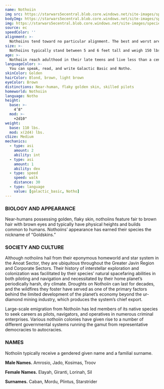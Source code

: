 ```yaml
---
name: Nothoiin
img src: https://starwars5ecentral.blob.core.windows.net/site-images/species/species_nothoiin.png
bodyImg: https://starwars5ecentral.blob.core.windows.net/site-images/species/species_nothoiin.png
img: https://starwars5ecentral.blob.core.windows.net/site-images/species/species_nothoiin.png
source: ec
speedColor: ''
alignment: >-
  Nothoiins tend toward no particular alignment. The best and worst are found among them.
size: >-
  Nothoiins typically stand between 5 and 6 feet tall and weigh 150 lbs. Regardless of your position in that range, your size is Medium.
age: >-
  Nothoiin reach adulthood in their late teens and live less than a century.
languageColor: >-
  You can speak, read, and write Galactic Basic and Notho. 
skinColor: Golden
hairColor: Blond, brown, light brown
eyeColor: Brown
distinctions: Near-human, flaky golden skin, skilled pilots
homeworld: Nothoiin
language: Notho
height:
  base: >-
    4’8"
  mod: >-
    +2d10"
weight:
  base: 110 lbs.
  mod: x(2d4) lbs.
cSize: Medium
mechanics:
  - type: asi
    amount: 2
    ability: int
  - type: asi
    amount: 1
    ability: dex
  - type: speed
    speed: walk
    distance: 30
  - type: language
    value: [galactic_basic, Notho]
---
```

### BIOLOGY AND APPEARANCE
Near-humans possessing golden, flaky skin, nothoiins feature fair to brown hair with brown eyes and typically have physical heights and builds common to humans. Nothoiins’ appearance has earned their species the nickname of “Goldskins.”

### SOCIETY AND CULTURE
Although nothoiins hail from their eponymous homeworld and star system in the Anoat Sector, they are ubiquitous throughout the Greater Javin Region and Corporate Sectors. Their history of interstellar exploration and colonization was facilitated by their species’ natural spacefaring abilities in both piloting and navigation and necessitated by their home planet’s periodically harsh, dry climate. Droughts on Nothoiin can last for decades, and the wildfires they foster have served as one of the primary factors behind the limited development of the planet’s economy beyond the ur-diamond mining industry, which produces the system’s chief export.

Large-scale emigration from Nothoiin has led members of its native species to seek careers as pilots, navigators, and operatives in numerous criminal enterprises. Various nothoiin colonies have given rise to a number of different governmental systems running the gamut from representative democracies to autocracies.

### NAMES
Nothoiin typically receive a gendered given name and a familial surname.

__Male Names.__ Amrosio, Jado, Kosimas, Troov

__Female Names.__ Elayah, Giranti, Lorinah, Sil

__Surnames.__ Caban, Mordu, Plintus, Starstrider



    